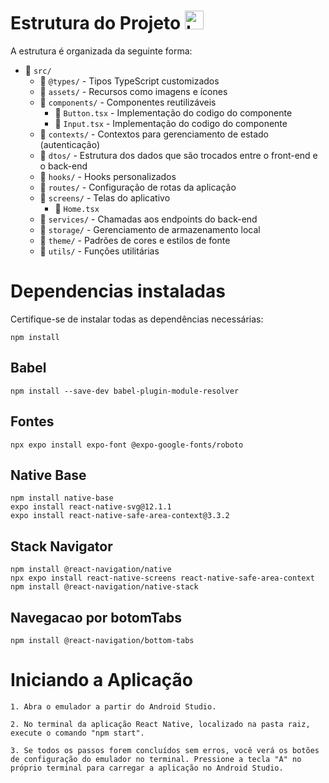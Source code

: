 # Estrutura do Projeto <img src="https://upload.wikimedia.org/wikipedia/commons/a/a7/React-icon.svg" alt="Logo do React Native" width="30" height="30">

A estrutura é organizada da seguinte forma:

- :file_folder: `src/`
  - :file_folder: `@types/`              - Tipos TypeScript customizados
  - :file_folder: `assets/`              - Recursos como imagens e ícones
  - :file_folder: `components/`          - Componentes reutilizáveis
      - :file_folder: `Button.tsx`  - Implementação do codigo do componente
      - :file_folder: `Input.tsx`  - Implementação do codigo do componente
  - :file_folder: `contexts/`            - Contextos para gerenciamento de estado (autenticação)
  - :file_folder: `dtos/`                - Estrutura dos dados que são trocados entre o front-end e o back-end
  - :file_folder: `hooks/`               - Hooks personalizados
  - :file_folder: `routes/`              - Configuração de rotas da aplicação
  - :file_folder: `screens/`             - Telas do aplicativo
      - :file_folder: `Home.tsx`
  - :file_folder: `services/`            - Chamadas aos endpoints do back-end
  - :file_folder: `storage/`             - Gerenciamento de armazenamento local
  - :file_folder: `theme/`               - Padrões de cores e estilos de fonte
  - :file_folder: `utils/`               - Funções utilitárias

# Dependencias instaladas
Certifique-se de instalar todas as dependências necessárias:

	npm install

## Babel
	npm install --save-dev babel-plugin-module-resolver

## Fontes
	npx expo install expo-font @expo-google-fonts/roboto

## Native Base
	npm install native-base
	expo install react-native-svg@12.1.1
	expo install react-native-safe-area-context@3.3.2

## Stack Navigator
	npm install @react-navigation/native
	npx expo install react-native-screens react-native-safe-area-context
	npm install @react-navigation/native-stack

## Navegacao por botomTabs
	npm install @react-navigation/bottom-tabs


# Iniciando a Aplicação
	1. Abra o emulador a partir do Android Studio.

	2. No terminal da aplicação React Native, localizado na pasta raiz, execute o comando "npm start".

	3. Se todos os passos forem concluídos sem erros, você verá os botões de configuração do emulador no terminal. Pressione a tecla "A" no próprio terminal para carregar a aplicação no Android Studio.
